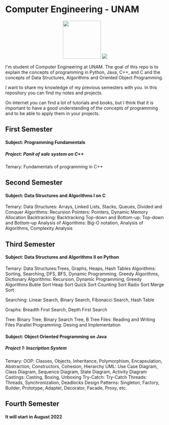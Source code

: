 # Computer Engineering - UNAM
<p align="center">
  <img src="https://user-images.githubusercontent.com/6312342/163523841-7f03e86c-1e99-4b19-9ca9-2ce06aca55a5.png" height="120px">
  <img src="https://user-images.githubusercontent.com/6312342/163523477-e9bdfbdb-d5f1-4030-a8cc-e9146e86e163.png">
</p>

I'm student of Computer Engineering at UNAM.
The goal of this repo is to explain the concepts of programming in Python, Java, C++, and C
and the concepts of Data Structures, Algorithms and Oriented Object Programming.

I want to share my knowledge of my previous semesters with you.
In this repository you can find my notes and projects.

On internet you can find a lot of tutorials and books, but I think that it is important to
have a good understanding of the concepts of programming and to be able to apply them in your
projects.


<!-- Primer semestre -->
## First Semester
#### Subject: Programming Fundamentals
##### Project: Ponit of sale system on C++
Temary:
Fundamentals of programming in C++

<!-- Segundo semestre -->
## Second Semester
#### Subject: Data Structures and Algorithms I on C
Temary:
Data Structures: Arrays, Linked Lists, Stacks, Queues, Divided and Conquer
Algorithms: Recursion
Pointers: Pointers, Dynamic Memory Allocation
Backtracking: Backtracking
Top-down and Bottom-up: Top-down and Bottom-up
Analysis of Algorithms: Big-O notation, Analysis of Algorithms, Complexity Analysis

## Third Semester
#### Subject: Data Structures and Algorithms II on Python
Temary:
Data Structures:Trees, Graphs, Heaps, Hash Tables
Algorithms: Sorting, Searching, DFS, BFS, Dynamic Programming, Greedy Algorithms, Dictionary
Algorithms: Recursion, Dynamic Programming, Greedy Algorithms
Buble Sort
Heap Sort
Quick Sort
Counting Sort
Radix Sort
Merge Sort

Searching: Linear Search, Binary Search, Fibonacci Search, Hash Table

Graphs: Breadth First Search, Depth First Search
<!-- Dijkstra's Algorithm, Kruskal's Algorithm in the future-->

Tree: Binary Tree, Binary Search Tree, B Tree
Files: Reading and Writing Files
Parallel Programming: Desing and Implementation


#### Subject: Object Oriented Programming on Java
##### Project 1: Inscription System
Temary:
OOP: Classes, Objects, Inheritance, Polymorphism, Encapsulation, Abstraction, Constructors, Cohesion, Hierarchy
UML: Use Case Diagram, Class Diagram, Sequence Diagram, State Diagram, Activity Diagram
Castings: Casting, Boxing, Unboxing
Try-Catch: Try-Catch
Threads: Threads, Synchronization, Deadlocks
Design Patterns: Singleton, Factory, Builder, Prototype, Adapter, Decorator, Facade, Proxy, etc.


## Fourth Semester
#### It will start in August 2022
